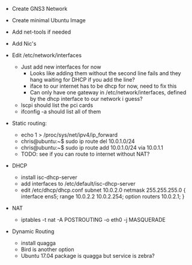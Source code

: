 * Create GNS3 Network
* Create minimal Ubuntu Image
* Add net-tools if needed
* Add Nic's
* Edit /etc/network/interfaces
    * Just add new interfaces for now
        * Looks like adding them without the second line fails and they hang waiting for DHCP if you add the line?
        * iface to our internet has to be dhcp for now, need to fix this
        * Can only have one gateway in /etc/network/interfaces, defined by the dhcp interface to our network i guess?
    * lscpi should list the pci cards
    * ifconfig -a should list all of them
* Static routing:
    * echo 1 > /proc/sys/net/ipv4/ip_forward
    * chris@ubuntu:~$ sudo ip route del 10.0.1.0/24
    * chris@ubuntu:~$ sudo ip route add 10.0.1.0/24 via 10.0.1.1
    * TODO: see if you can route to internet without NAT?
* DHCP
    * install isc-dhcp-server
    * add interfaces to /etc/default/isc-dhcp-server
    * edit /etc/dhcp/dhcp.conf
    subnet 10.0.2.0 netmask 255.255.255.0 {
        interface ens5;
        range 10.0.2.2 10.0.2.254;
        option routers 10.0.2.1;
    }

* NAT
    * iptables -t nat -A POSTROUTING -o eth0 -j MASQUERADE
* Dynamic Routing
    * install quagga
    * Bird is another option
    * Ubuntu 17.04 package is quagga but service is zebra?
